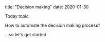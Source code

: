 title: "Decision making"
date: 2020-01-30


Today topic 

How to automate the decision making process?

...so let's get started
